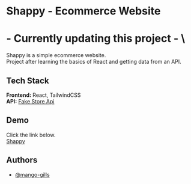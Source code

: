 # Shappy - Ecommerce Website
# - Currently updating this project - \
Shappy is a simple ecommerce website.\
Project after learning the basics of React and getting data from an API.

## Tech Stack

**Frontend:** React, TailwindCSS \
**API:** [Fake Store Api](https://fakestoreapi.com/)

## Demo

Click the link below.\
[Shappy](https://shappy.vercel.app/)

## Authors

- [@mango-gills](https://github.com/mango-gills)
